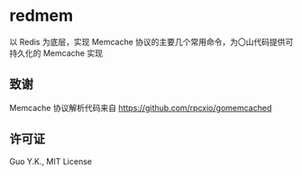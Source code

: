 # redmem

以 Redis 为底层，实现 Memcache 协议的主要几个常用命令，为〇山代码提供可持久化的 Memcache 实现

## 致谢

Memcache 协议解析代码来自 https://github.com/rpcxio/gomemcached

## 许可证

Guo Y.K., MIT License